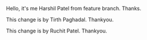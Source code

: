 Hello, it's me Harshil Patel from feature branch. Thanks.

This change is by Tirth Paghadal. Thankyou.

This change is by Ruchit Patel. Thankyou.

